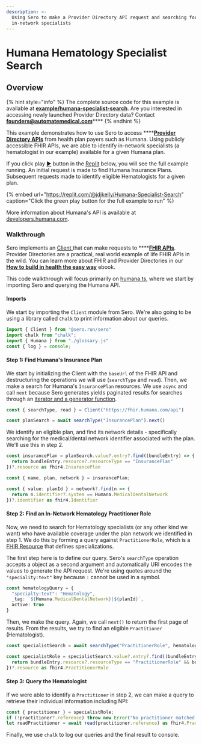 ```yaml
---
description: >-
  Using Sero to make a Provider Directory API request and searching for
  in-network specialists
---
```


# Humana Hematology Specialist Search

## Overview

{% hint style="info" %}
The complete source code for this example is available at [**example/humana-specialist-search**](https://github.com/Automate-Medical/sero/tree/master/example/humana-specialist-search).  Are you interested in accessing newly launched Provider Directory data? Contact [**founders@automatemedical.com**](mailto:founders@automatemedical.com)\*\*\*\*
{% endhint %}

This example demonstrates how to use Sero to access ****[**Provider Directory APIs**](../../book/how-to-build-in-health/provider-directory.md) from health plan payers such as Humana. Using publicly accessible FHIR APIs, we are able to identify in-network specialists \(a hematologist in our example\) available for a given Humana plan.

If you click play [▶️](https://emojipedia.org/play-button/) button in the [Replit](https://replit.com/@jdjkelly/Humana-Specialist-Search) below, you will see the full example running. An initial request is made to find Humana Insurance Plans. Subsequent requests made to identify eligible Hematologists for a given plan.

{% embed url="https://replit.com/@jdjkelly/Humana-Specialist-Search" caption="Click the green play button for the full example to run" %}

More information about Humana's API is available at [developers.humana.com](https://developers.humana.com/apis).

### Walkthrough

Sero implements an [Client ](../../sero-reference/fhir-client.md)that can make requests to ****[**FHIR APIs**](https://docs.sero.run/book/how-to-build-in-health/fhir). Provider Directories are a practical, real world example of life FHIR APIs in the wild. You can learn more about FHIR and Provider Directories in our [**How to build in health the easy way**](https://docs.sero.run/book/how-to-build-in-health/clinical-decision-support-hooks) ebook.

This code walkthrough will focus primarily on [humana.ts](https://github.com/Automate-Medical/sero/blob/master/example/humana-specialist-search/humana.ts), where we start by importing Sero and querying the Humana API.

#### Imports

We start by importing the `Client` module from Sero. We're also going to be using a library called `Chalk` to print information about our queries.

```typescript
import { Client } from "@sero.run/sero"
import chalk from "chalk";
import { Humana } from "./glossary.js"
const { log } = console;
```

#### Step 1: Find Humana's Insurance Plan

We start by initializing the Client with the `baseUrl` of the FHIR API and destructuring the operations we will use \(`searchType` and `read`\). Then, we make a search for Humana's `InsurancePlan` resources. We use `async` and call `next` because Sero generates yields paginated results for searches through an [iterator and a generator function](https://www.typescriptlang.org/docs/handbook/release-notes/typescript-3-6.html).

```typescript
const { searchType, read } = Client("https://fhir.humana.com/api")

const planSearch = await searchType("InsurancePlan").next()
```

We identify an eligible plan, and find its network details - specifically searching for the medical/dental network identifier associated with the plan. We'll use this in step 2.

```typescript
const insurancePlan = planSearch.value?.entry?.find((bundleEntry) => {
  return bundleEntry.resource?.resourceType == "InsurancePlan"
})?.resource as fhir4.InsurancePlan

const { name, plan, network } = insurancePlan;

const { value: planId } = network?.find(n => {
  return n.identifier?.system == Humana.MedicalDentalNetwork
})?.identifier as fhir4.Identifier
```

#### Step 2: Find an In-Network Hematology Practitioner Role

Now, we need to search for Hematology specialists \(or any other kind we want\) who have available coverage under the plan network we identified in step 1. We do this by forming a query against `PractitionerRole`, which is a [FHIR Resource](https://www.hl7.org/fhir/practitionerrole.html) that defines specializations.

The first step here is to define our query. Sero's `searchType` operation accepts a object as a second argument and automatically URI encodes the values to generate the API request. We're using quotes around the `"speciality:text"` key because `:` cannot be used in a symbol.

```typescript
const hematologyQuery = {
  "specialty:text": "Hematology",
  _tag: `${Humana.MedicalDentalNetwork}|${planId}`,
  active: true
}
```

Then, we make the query. Again, we call `next()` to return the first page of results. From the results, we try to find an eligible `Practitioner` \(Hematologist\).

```typescript
const specialistSearch = await searchType("PractitionerRole", hematologyQuery).next()

const specialistRole = specialistSearch.value?.entry?.find((bundleEntry) => {
  return bundleEntry.resource?.resourceType == "PractitionerRole" && bundleEntry.resource.practitioner
})?.resource as fhir4.PractitionerRole
```

#### Step 3: Query the Hematologist

If we were able to identify a `Practitioner` in step 2, we can make a query to retrieve their individual information including NPI:

```typescript
const { practitioner } = specialistRole;
if (!practitioner?.reference) throw new Error("No practitioner matched that search")
let readPractitioner = await read(practitioner.reference) as fhir4.Practitioner
```

Finally, we use `chalk` to log our queries and the final result to console.

